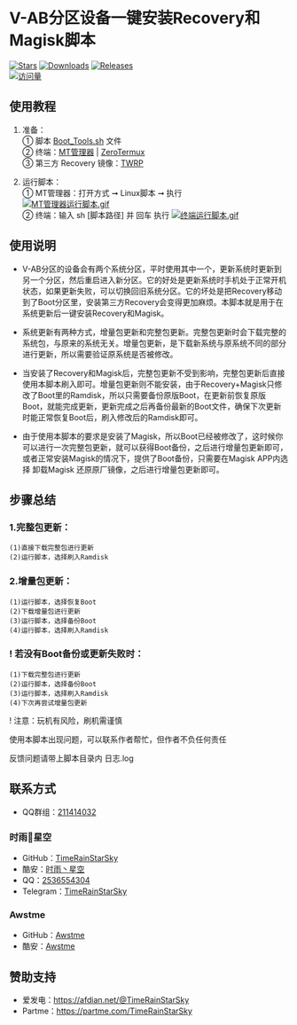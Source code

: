 # V-AB分区设备一键安装Recovery和Magisk脚本
[![Stars](https://img.shields.io/github/stars/TimeRainStarSky/Boot_Tools?color=yellow&label=收藏)](https://github.com/TimeRainStarSky/Boot_Tools/stargazers)
[![Downloads](https://img.shields.io/github/downloads/TimeRainStarSky/Boot_Tools/total?color=blue&label=下载)](https://cdn.jsdelivr.net/gh/TimeRainStarSky/Boot_Tools@main/Boot_Tools.sh)
[![Releases](https://img.shields.io/github/v/release/TimeRainStarSky/Boot_Tools?color=green&label=发布版本)](https://github.com/TimeRainStarSky/Boot_Tools/releases/latest)  
[![访问量](https://profile-counter.glitch.me/TimeRainStarSky-Boot_Tools/count.svg)](https://timerainstarsky.github.io/Boot_Tools)

## 使用教程
1. 准备：  
① 脚本 [Boot_Tools.sh](https://cdn.jsdelivr.net/gh/TimeRainStarSky/Boot_Tools@main/Boot_Tools.sh) 文件  
② 终端：[MT管理器](https://www.coolapk.com/apk/bin.mt.plus) | [ZeroTermux](https://github.com/hanxinhao000/ZeroTermux)  
③ 第三方 Recovery 镜像：[TWRP](https://twrp.me/Devices/)

2. 运行脚本：  
① MT管理器：打开方式 ➞ Linux脚本 ➞ 执行  
[![MT管理器运行脚本.gif](https://cdn.jsdelivr.net/gh/TimeRainStarSky/Boot_Tools@main/Guide/MT管理器运行脚本.gif)](https://www.coolapk.com/apk/bin.mt.plus)  
② 终端：输入 sh [脚本路径] 并 回车 执行
[![终端运行脚本.gif](https://cdn.jsdelivr.net/gh/TimeRainStarSky/Boot_Tools@main/Guide/终端运行脚本.gif)](https://github.com/hanxinhao000/ZeroTermux)

## 使用说明
- V-AB分区的设备会有两个系统分区，平时使用其中一个，更新系统时更新到另一个分区，然后重启进入新分区。它的好处是更新系统时手机处于正常开机状态，如果更新失败，可以切换回旧系统分区。它的坏处是把Recovery移动到了Boot分区里，安装第三方Recovery会变得更加麻烦。本脚本就是用于在系统更新后一键安装Recovery和Magisk。

- 系统更新有两种方式，增量包更新和完整包更新。完整包更新时会下载完整的系统包，与原来的系统无关。增量包更新，是下载新系统与原系统不同的部分进行更新，所以需要验证原系统是否被修改。

- 当安装了Recovery和Magisk后，完整包更新不受到影响，完整包更新后直接使用本脚本刷入即可。增量包更新则不能安装，由于Recovery+Magisk只修改了Boot里的Ramdisk，所以只需要备份原版Boot，在更新前恢复原版Boot，就能完成更新，更新完成之后再备份最新的Boot文件，确保下次更新时能正常恢复Boot后，刷入修改后的Ramdisk即可。

- 由于使用本脚本的要求是安装了Magisk，所以Boot已经被修改了，这时候你可以进行一次完整包更新，就可以获得Boot备份，之后进行增量包更新即可，或者正常安装Magisk的情况下，提供了Boot备份，只需要在Magisk APP内选择 卸载Magisk 还原原厂镜像，之后进行增量包更新即可。

## 步骤总结
### 1.完整包更新：
```
(1)直接下载完整包进行更新
(2)运行脚本，选择刷入Ramdisk
```
### 2.增量包更新：
```
(1)运行脚本，选择恢复Boot
(2)下载增量包进行更新
(3)运行脚本，选择备份Boot
(4)运行脚本，选择刷入Ramdisk
```
### ! 若没有Boot备份或更新失败时：
```
(1)下载完整包进行更新
(2)运行脚本，选择备份Boot
(3)运行脚本，选择刷入Ramdisk
(4)下次再尝试增量包更新
```
! 注意：玩机有风险，刷机需谨慎

使用本脚本出现问题，可以联系作者帮忙，但作者不负任何责任

反馈问题请带上脚本目录内 日志.log

## 联系方式
- QQ群组：[211414032](https://jq.qq.com/?k=QU1xGLEB)
### 时雨🌌星空
- GitHub：[TimeRainStarSky](https://github.com/TimeRainStarSky)
- 酷安：[时雨丶星空](http://www.coolapk.com/u/2650948)
- QQ：[2536554304](https://qm.qq.com/cgi-bin/qm/qr?k=x8LtlP8vwZs7qLwmsbCsyLoAHy7Et1Pj)
- Telegram：[TimeRainStarSky](https://t.me/TimeRainStarSky)
### Awstme
- GitHub：[Awstme](https://github.com/Awstme)
- 酷安：[Awstme](http://www.coolapk.com/u/2806404)

## 赞助支持
- 爱发电：<https://afdian.net/@TimeRainStarSky>
- Partme：<https://partme.com/TimeRainStarSky>